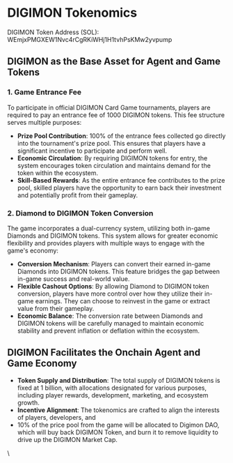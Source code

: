 # DIGIMON Tokenomics

DIGIMON Token Address (SOL): WEmjxPMGXEW1Nvc4rCgRKiWHj1H1tvhPsKMw2yvpump

## **DIGIMON as the Base Asset for Agent and Game Tokens** <a href="#usdvirtual-as-the-base-asset-for-agent-tokens" id="usdvirtual-as-the-base-asset-for-agent-tokens"></a>

### **1. Game Entrance Fee**

To participate in official DIGIMON Card Game tournaments, players are required to pay an entrance fee of 1000 DIGIMON tokens. This fee structure serves multiple purposes:

- **Prize Pool Contribution**: 100% of the entrance fees collected go directly into the tournament's prize pool. This ensures that players have a significant incentive to participate and perform well.
- **Economic Circulation**: By requiring DIGIMON tokens for entry, the system encourages token circulation and maintains demand for the token within the ecosystem.
- **Skill-Based Rewards**: As the entire entrance fee contributes to the prize pool, skilled players have the opportunity to earn back their investment and potentially profit from their gameplay.

### 2. Diamond to DIGIMON Token Conversion

The game incorporates a dual-currency system, utilizing both in-game Diamonds and DIGIMON tokens. This system allows for greater economic flexibility and provides players with multiple ways to engage with the game's economy:

- **Conversion Mechanism**: Players can convert their earned in-game Diamonds into DIGIMON tokens. This feature bridges the gap between in-game success and real-world value.
- **Flexible Cashout Options**: By allowing Diamond to DIGIMON token conversion, players have more control over how they utilize their in-game earnings. They can choose to reinvest in the game or extract value from their gameplay.
- **Economic Balance**: The conversion rate between Diamonds and DIGIMON tokens will be carefully managed to maintain economic stability and prevent inflation or deflation within the ecosystem.

## DIGIMON Facilitates the Onchain Agent and Game Economy

- **Token Supply and Distribution**: The total supply of DIGIMON tokens is fixed at 1 billion, with allocations designated for various purposes, including player rewards, development, marketing, and ecosystem growth.
- **Incentive Alignment**: The tokenomics are crafted to align the interests of players, developers, and&#x20;
- 10% of the price pool from the game will be allocated to Digimon DAO, which will buy back DIGIMON Token, and burn it to remove liquidity to drive up the DIGIMON Market Cap.

\
